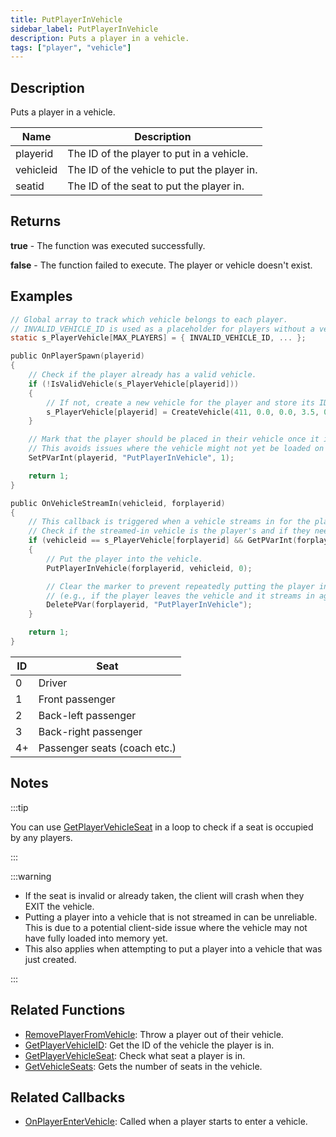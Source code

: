 ```yaml
---
title: PutPlayerInVehicle
sidebar_label: PutPlayerInVehicle
description: Puts a player in a vehicle.
tags: ["player", "vehicle"]
---
```


## Description

Puts a player in a vehicle.

| Name      | Description                                 |
| --------- | ------------------------------------------- |
| playerid  | The ID of the player to put in a vehicle.   |
| vehicleid | The ID of the vehicle to put the player in. |
| seatid    | The ID of the seat to put the player in.    |

## Returns

**true** - The function was executed successfully.

**false** - The function failed to execute. The player or vehicle doesn't exist.

## Examples

```c
// Global array to track which vehicle belongs to each player.
// INVALID_VEHICLE_ID is used as a placeholder for players without a vehicle.
static s_PlayerVehicle[MAX_PLAYERS] = { INVALID_VEHICLE_ID, ... };

public OnPlayerSpawn(playerid)
{
    // Check if the player already has a valid vehicle.
    if (!IsValidVehicle(s_PlayerVehicle[playerid]))
    {
        // If not, create a new vehicle for the player and store its ID.
        s_PlayerVehicle[playerid] = CreateVehicle(411, 0.0, 0.0, 3.5, 0.0, -1, -1, -1);
    }

    // Mark that the player should be placed in their vehicle once it is fully loaded.
    // This avoids issues where the vehicle might not yet be loaded on the client's side.
    SetPVarInt(playerid, "PutPlayerInVehicle", 1);

    return 1;
}

public OnVehicleStreamIn(vehicleid, forplayerid)
{
    // This callback is triggered when a vehicle streams in for the player (i.e. when it is loaded into memory).
    // Check if the streamed-in vehicle is the player's and if they need to be placed in it.
    if (vehicleid == s_PlayerVehicle[forplayerid] && GetPVarInt(forplayerid, "PutPlayerInVehicle"))
    {
        // Put the player into the vehicle.
        PutPlayerInVehicle(forplayerid, vehicleid, 0);

        // Clear the marker to prevent repeatedly putting the player into the vehicle
        // (e.g., if the player leaves the vehicle and it streams in again later).
        DeletePVar(forplayerid, "PutPlayerInVehicle");
    }

    return 1;
}

```

| ID  | Seat                         |
| --- | ---------------------------- |
| 0   | Driver                       |
| 1   | Front passenger              |
| 2   | Back-left passenger          |
| 3   | Back-right passenger         |
| 4+  | Passenger seats (coach etc.) |

## Notes

:::tip

You can use [GetPlayerVehicleSeat](GetPlayerVehicleSeat) in a loop to check if a seat is occupied by any players.

:::

:::warning

* If the seat is invalid or already taken, the client will crash when they EXIT the vehicle.
* Putting a player into a vehicle that is not streamed in can be unreliable. This is due to a potential client-side issue where the vehicle may not have fully loaded into memory yet.
* This also applies when attempting to put a player into a vehicle that was just created.

:::

## Related Functions

- [RemovePlayerFromVehicle](RemovePlayerFromVehicle): Throw a player out of their vehicle.
- [GetPlayerVehicleID](GetPlayerVehicleID): Get the ID of the vehicle the player is in.
- [GetPlayerVehicleSeat](GetPlayerVehicleSeat): Check what seat a player is in.
- [GetVehicleSeats](GetVehicleSeats): Gets the number of seats in the vehicle.

## Related Callbacks

- [OnPlayerEnterVehicle](../callbacks/OnPlayerEnterVehicle): Called when a player starts to enter a vehicle.
